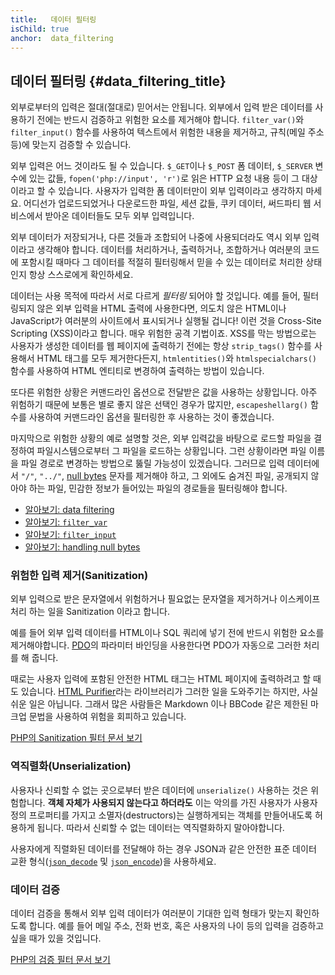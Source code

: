 ```yaml
---
title:   데이터 필터링
isChild: true
anchor:  data_filtering
---
```


## 데이터 필터링 {#data_filtering_title}

외부로부터의 입력은 절대(절대로) 믿어서는 안됩니다. 외부에서 입력 받은 데이터를 사용하기 전에는 반드시 검증하고 위험한
요소를 제거해야 합니다. `filter_var()`와 `filter_input()` 함수를 사용하여 텍스트에서 위험한 내용을 제거하고, 규칙(메일
주소 등)에 맞는지 검증할 수 있습니다.

외부 입력은 어느 것이라도 될 수 있습니다. `$_GET`이나 `$_POST` 폼 데이터, `$_SERVER` 변수에 있는 값들,
`fopen('php://input', 'r')`로 읽은 HTTP 요청 내용 등이 그 대상이라고 할 수 있습니다. 사용자가 입력한 폼 데이터만이
외부 입력이라고 생각하지 마세요. 어디선가 업로드되었거나 다운로드한 파일, 세션 값들, 쿠키 데이터, 써드파티 웹
서비스에서 받아온 데이터들도 모두 외부 입력입니다.

외부 데이터가 저장되거나, 다른 것들과 조합되어 나중에 사용되더라도 역시 외부 입력이라고 생각해야 합니다. 데이터를
처리하거나, 출력하거나, 조합하거나 여러분의 코드에 포함시킬 때마다 그 데이터를 적절히 필터링해서 믿을 수 있는 데이터로
처리한 상태인지 항상 스스로에게 확인하세요.

데이터는 사용 목적에 따라서 서로 다르게 _필터링_ 되어야 할 것입니다. 예를 들어, 필터링되지 않은 외부 입력을 HTML
출력에 사용한다면, 의도치 않은 HTML이나 JavaScript가 여러분의 사이트에서 표시되거나 실행될 겁니다! 이런 것을
Cross-Site Scripting (XSS)이라고 합니다. 매우 위험한 공격 기법이죠. XSS를 막는 방법으로는 사용자가 생성한 데이터를 웹
페이지에 출력하기 전에는 항상 `strip_tags()` 함수를 사용해서 HTML 태그를 모두 제거한다든지, `htmlentities()`와
`htmlspecialchars()` 함수를 사용하여 HTML 엔티티로 변경하여 출력하는 방법이 있습니다.

또다른 위험한 상황은 커맨드라인 옵션으로 전달받은 값을 사용하는 상황입니다. 아주 위험하기 때문에 보통은 별로 좋지 않은
선택인 경우가 많지만, `escapeshellarg()` 함수를 사용하여 커맨드라인 옵션을 필터링한 후 사용하는 것이 좋겠습니다.

마지막으로 위험한 상황의 예로 설명할 것은, 외부 입력값을 바탕으로 로드할 파일을 결정하여 파일시스템으로부터 그 파일을
로드하는 상황입니다. 그런 상황이라면 파일 이름을 파일 경로로 변경하는 방법으로 뚫릴 가능성이 있겠습니다. 그러므로 입력
데이터에서 `"/"`, `"../"`, [null bytes][6] 문자를 제거해야 하고, 그 외에도 숨겨진 파일, 공개되지 않아야 하는 파일,
민감한 정보가 들어있는 파일의 경로들을 필터링해야 합니다.

* [알아보기: data filtering][1]
* [알아보기: `filter_var`][4]
* [알아보기: `filter_input`][5]
* [알아보기: handling null bytes][6]

### 위험한 입력 제거(Sanitization)

외부 입력으로 받은 문자열에서 위험하거나 필요없는 문자열을 제거하거나 이스케이프처리 하는 일을 Sanitization 이라고
합니다.

예를 들어 외부 입력 데이터를 HTML이나 SQL 쿼리에 넣기 전에 반드시 위험한 요소를 제거해야합니다. [PDO](#databases)의
파라미터 바인딩을 사용한다면 PDO가 자동으로 그러한 처리를 해 줍니다.

때로는 사용자 입력에 포함된 안전한 HTML 태그는 HTML 페이지에 출력하려고 할 때도 있습니다.
[HTML Purifier][html-purifier]라는 라이브러리가 그러한 일을 도와주기는 하지만, 사실 쉬운 일은 아닙니다. 그래서 많은
사람들은 Markdown 이나 BBCode 같은 제한된 마크업 문법을 사용하여 위험을 회피하고 있습니다.

[PHP의 Sanitization 필터 문서 보기][2]

### 역직렬화(Unserialization)

사용자나 신뢰할 수 없는 곳으로부터 받은 데이터에 `unserialize()` 사용하는 것은 위험합니다. **객체 자체가 사용되지 않는다고 하더라도**
이는 악의를 가진 사용자가 사용자 정의 프로퍼티를 가지고 소멸자(destructors)는 실행하게되는 객체를 만들어내도록 허용하게 됩니다.
따라서 신뢰할 수 없는 데이터는 역직렬화하지 말아야합니다.

사용자에게 직렬화된 데이터를 전달해야 하는 경우 JSON과 같은 안전한 표준 데이터 교환 형식([`json_decode`][json_decode] 및 [`json_encode`][json_encode])을 사용하세요.

### 데이터 검증

데이터 검증을 통해서 외부 입력 데이터가 여러분이 기대한 입력 형태가 맞는지 확인하도록 합니다. 예를 들어 메일 주소,
전화 번호, 혹은 사용자의 나이 등의 입력을 검증하고 싶을 때가 있을 것입니다.

[PHP의 검증 필터 문서 보기][3]


[1]: https://www.php.net/book.filter
[2]: https://www.php.net/filter.filters.sanitize
[3]: https://www.php.net/filter.filters.validate
[4]: https://www.php.net/function.filter-var
[5]: https://www.php.net/function.filter-input
[6]: https://www.php.net/security.filesystem.nullbytes
[html-purifier]: http://htmlpurifier.org/
[json_decode]: https://www.php.net/manual/function.json-decode.php
[json_encode]: https://www.php.net/manual/function.json-encode.php
